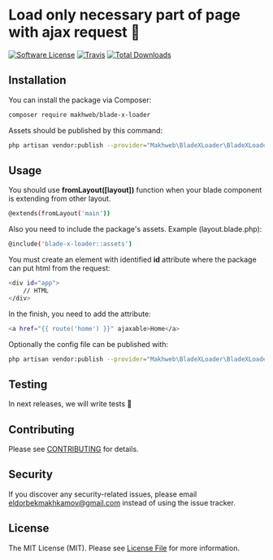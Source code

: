 # Load only necessary part of page with ajax request 🚀

[![Software License](https://img.shields.io/badge/license-MIT-brightgreen.svg?style=flat-square)](LICENSE.md)
[![Travis](https://img.shields.io/travis/makhweb/blade-x-loader.svg?style=flat-square)]()
[![Total Downloads](https://img.shields.io/packagist/dt/makhweb/blade-x-loader.svg?style=flat-square)](https://packagist.org/packages/makhweb/blade-x-loader)

## Installation

You can install the package via Composer:

```bash
composer require makhweb/blade-x-loader
```

Assets should be published by this command:
```bash
php artisan vendor:publish --provider="Makhweb\BladeXLoader\BladeXLoaderServiceProvider" --tag="publishable"
```


## Usage

You should use **fromLayout([layout])** function when your blade component is extending from other layout.
```bash
@extends(fromLayout('main'))
```

Also you need to include the package's assets. 
Example (layout.blade.php):

```bash
@include('blade-x-loader::assets')
```

You must create an element with identified **id** attribute where the package can put html from the request:
```bash
<div id="app">
	// HTML
</div>
```

In the finish, you need to add the attribute:
```bash
<a href="{{ route('home') }}" ajaxable>Home</a>
```

Optionally the config file can be published with:
```bash
php artisan vendor:publish --provider="Makhweb\BladeXLoader\BladeXLoaderServiceProvider" --tag="config"
```


## Testing
In next releases, we will write tests 👀

<!-- ``` bash
vendor/bin/phpunit
``` -->

## Contributing
Please see [CONTRIBUTING](CONTRIBUTING.md) for details.

## Security
If you discover any security-related issues, please email eldorbekmakhkamov@gmail.com instead of using the issue tracker.

## License
The MIT License (MIT). Please see [License File](/LICENSE.md) for more information.